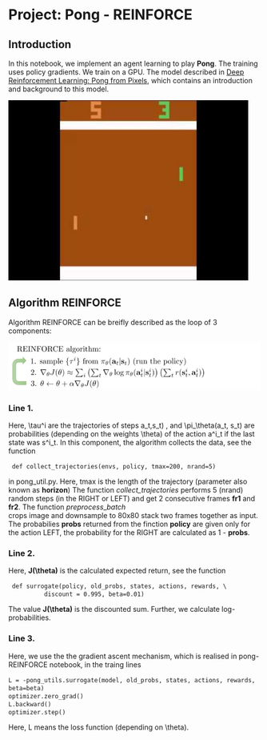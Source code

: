 # Project:  Pong - REINFORCE

## Introduction

In this notebook, we implement an agent learning to play **Pong**.
The training uses policy gradients. We train on a GPU.
The  model described in [Deep Reinforcement Learning: 
Pong from Pixels](http://karpathy.github.io/2016/05/31/rl/), 
which contains an introduction and background to this model.

![](pong-before-train.jpg)

## Algorithm REINFORCE

Algorithm REINFORCE can be breifly described  as the loop of 3 components:

![](REINFORCE-algorithm.png)

### Line 1.

Here, \tau^i are the trajectories of steps a_t,s_t) , and \pi_\theta(a_t, s_t)
are probabilities (depending on the weights \theta) of the
action a^i_t if the last state was s^i_t.  In this component, 
the algorithm collects the data, see the function

     def collect_trajectories(envs, policy, tmax=200, nrand=5)

in pong_util.py.  Here, tmax  is the length of the trajectory (parameter also
known as __horizon__) The function __collect_\__trajectories__ performs
5 (nrand) random steps (in the RIGHT or LEFT) and get 2 consecutive frames
__fr1__ and __fr2__.  The function _preprocess_\__batch_  
crops image and downsample to 80x80 stack two frames together as input.
The probabilies __probs__ returned from the finction __policy__ are given only 
for the action LEFT, the probability for the RIGHT are calculated as
1 - __probs__.  

### Line 2.

Here, __J(\theta)__ is the calculated expected return,
see the function

     def surrogate(policy, old_probs, states, actions, rewards, \
              discount = 0.995, beta=0.01)

The value __J(\theta)__ is the discounted sum. Further, we calculate
log-probabilities.

### Line 3.
Here, we use the the gradient ascent mechanism,
which is realised in pong-REINFORCE notebook, in the traing lines

    L = -pong_utils.surrogate(model, old_probs, states, actions, rewards, beta=beta)
    optimizer.zero_grad()
    L.backward()
    optimizer.step()

Here, L means the loss function (depending on \theta).






